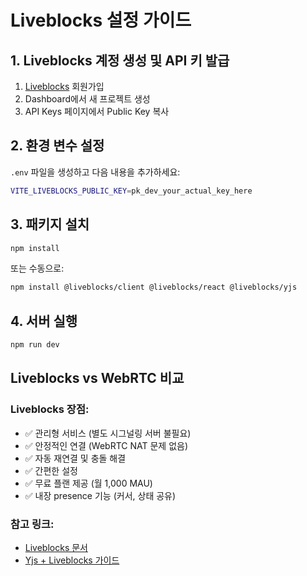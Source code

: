 # Liveblocks 설정 가이드

## 1. Liveblocks 계정 생성 및 API 키 발급

1. [Liveblocks](https://liveblocks.io) 회원가입
2. Dashboard에서 새 프로젝트 생성
3. API Keys 페이지에서 Public Key 복사

## 2. 환경 변수 설정

`.env` 파일을 생성하고 다음 내용을 추가하세요:

```bash
VITE_LIVEBLOCKS_PUBLIC_KEY=pk_dev_your_actual_key_here
```

## 3. 패키지 설치

```bash
npm install
```

또는 수동으로:

```bash
npm install @liveblocks/client @liveblocks/react @liveblocks/yjs
```

## 4. 서버 실행

```bash
npm run dev
```

## Liveblocks vs WebRTC 비교

### Liveblocks 장점:
- ✅ 관리형 서비스 (별도 시그널링 서버 불필요)
- ✅ 안정적인 연결 (WebRTC NAT 문제 없음)
- ✅ 자동 재연결 및 충돌 해결
- ✅ 간편한 설정
- ✅ 무료 플랜 제공 (월 1,000 MAU)
- ✅ 내장 presence 기능 (커서, 상태 공유)

### 참고 링크:
- [Liveblocks 문서](https://liveblocks.io/docs)
- [Yjs + Liveblocks 가이드](https://liveblocks.io/docs/guides/how-to-use-liveblocks-with-yjs-and-blocknote)

